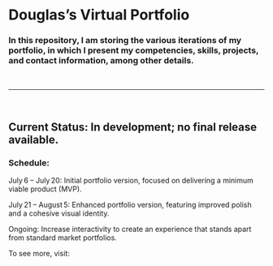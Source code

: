 # Douglas’s Virtual Portfolio

### In this repository, I am storing the various iterations of my portfolio, in which I present my competencies, skills, projects, and contact information, among other details.

<br />

<hr />

<br />

## Current Status: In development; no final release available.

### Schedule:

July 6 – July 20: Initial portfolio version, focused on delivering a minimum viable product (MVP).

July 21 – August 5: Enhanced portfolio version, featuring improved polish and a cohesive visual identity.

Ongoing: Increase interactivity to create an experience that stands apart from standard market portfolios.


To see more, visit:
